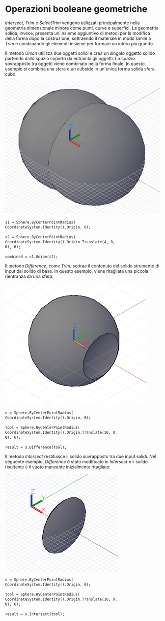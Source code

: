 

# Operazioni booleane geometriche

*Intersect*, *Trim* e *SelectTrim* vengono utilizzati principalmente nella geometria dimensionale minore come punti, curve e superfici. La geometria solida, invece, presenta un insieme aggiuntivo di metodi per la modifica della forma dopo la costruzione, sottraendo il materiale in modo simile a *Trim* e combinando gli elementi insieme per formare un intero più grande.

Il metodo *Union* utilizza due oggetti solidi e crea un singolo oggetto solido partendo dallo spazio coperto da entrambi gli oggetti. Lo spazio sovrapposto tra oggetti viene combinato nella forma finale. In questo esempio si combina una sfera e un cuboide in un'unica forma solida sfera-cubo:

![](images/12-9/GeometricBooleans_01.png)

```
s1 = Sphere.ByCenterPointRadius(
CoordinateSystem.Identity().Origin, 6);

s2 = Sphere.ByCenterPointRadius(
CoordinateSystem.Identity().Origin.Translate(4, 0,
0), 6);

combined = s1.Union(s2);
```

Il metodo *Difference*, come *Trim*, sottrae il contenuto del solido strumento di input dal solido di base. In questo esempio, viene ritagliata una piccola rientranza da una sfera:

![](images/12-9/GeometricBooleans_02.png)

```
s = Sphere.ByCenterPointRadius(
CoordinateSystem.Identity().Origin, 6);

tool = Sphere.ByCenterPointRadius(
CoordinateSystem.Identity().Origin.Translate(10, 0,
0), 6);

result = s.Difference(tool);
```

Il metodo *Intersect* restituisce il solido sovrapposto tra due input solidi. Nel seguente esempio, *Difference* è stato modificato in *Intersect* e il solido risultante è il vuoto mancante inizialmente ritagliato:

![](images/12-9/GeometricBooleans_03.png)

```
s = Sphere.ByCenterPointRadius(
CoordinateSystem.Identity().Origin, 6);

tool = Sphere.ByCenterPointRadius(
CoordinateSystem.Identity().Origin.Translate(10, 0,
0), 6);

result = s.Intersect(tool);
```

